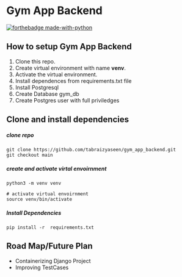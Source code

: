 # Gym App Backend
[![forthebadge made-with-python](http://ForTheBadge.com/images/badges/made-with-python.svg)](https://www.python.org/) 

## How to setup Gym App Backend
1. Clone this repo.
2. Create virtual environment with name **venv**.
3. Activate the virtual environment.
4. Install dependences from requirements.txt file
5. Install Postgresql 
6. Create Database gym_db
7. Create Postgres user with full priviledges

## Clone and install dependencies
##### clone repo

```shell
git clone https://github.com/tabraizyaseen/gym_app_backend.git
git checkout main
```
##### create and activate virtal envoirnment
```shell
python3 -m venv venv

# activate virtual envoirnment
source venv/bin/activate
```

##### Install Dependencies
```shell
pip install -r  requirements.txt
```

## Road Map/Future Plan
- Containerizing Django Project
- Improving TestCases
